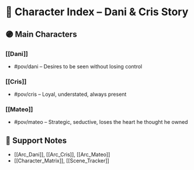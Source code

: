 # 🧾 Character Index – Dani & Cris Story

## 🟣 Main Characters

### [[Dani]]
- #pov/dani – Desires to be seen without losing control

### [[Cris]]
- #pov/cris – Loyal, understated, always present

### [[Mateo]]
- #pov/mateo – Strategic, seductive, loses the heart he thought he owned

## 🔗 Support Notes
- [[Arc_Dani]], [[Arc_Cris]], [[Arc_Mateo]]
- [[Character_Matrix]], [[Scene_Tracker]]
